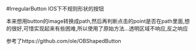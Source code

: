 #IrregularButton IOS下不规则形状的按钮

本来想用button的image转换成path,然后再判断点击的point是否在path里面,想的很好,可惜实现起来有些困难,所以使用了原始方法...透明区域不响应,反之响应

参考了https://github.com/ole/OBShapedButton

